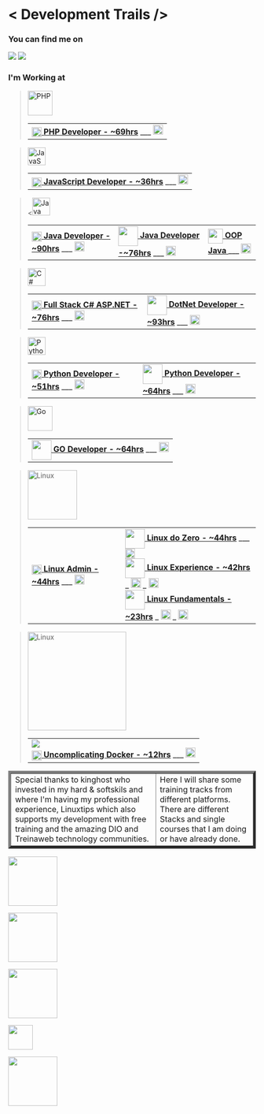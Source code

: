 # < Development Trails />

<!--linkedin-->
### You can find me on 
<a href="https://www.linkedin.com/in/icsalgado/" align="center"><img src="https://img.shields.io/badge/LinkedIn-0077B5?style=for-the-badge&logo=linkedin&logoColor=white" ></a>
<a href="https://www.instagram.com/iuricomi/" align="center"><img src="https://img.shields.io/badge/Instagram-E4405F?style=for-the-badge&logo=instagram&logoColor=white" ></a>

### I'm Working at

<!--PHP-->
> <a href="https://www.php.net/" target="_blank" rel="noreferrer"><img src="https://raw.githubusercontent.com/danielcranney/readme-generator/main/public/icons/skills/php-colored.svg" width="50" height="50" alt="PHP" /></a><table align="center">
        <td>
            <!--TREINAWEB-->
           <a href="https://www.treinaweb.com.br/formacao/desenvolvedor-php"><img src="https://www.treinaweb.com.br/assets/images/favicon-32x32.png" width="20px" align="center"> <b>PHP Developer - ~69hrs</b></a> ___ <a href="https://github.com/icsalgado/tracks/tree/master/TREINAWEB_DevPHP"><img src="https://cdn-icons-png.flaticon.com/512/8481/8481952.png" width="20px"></a> 
        </td>
    </table>

<!--JAVASCRIPT-->
> <a href="https://developer.mozilla.org/en-US/docs/Web/JavaScript" target="_blank" rel="noreferrer"><img src="https://raw.githubusercontent.com/danielcranney/readme-generator/main/public/icons/skills/javascript-colored.svg" width="36" height="36" alt="JavaScript" /></a><table align="center">
        <td>
            <!--TREINAWEB-->
           <a href="https://www.treinaweb.com.br/formacao/desenvolvedor-javascript"><img src="https://www.treinaweb.com.br/assets/images/favicon-32x32.png" width="20px" align="center"> <b>JavaScript Developer - ~36hrs</b></a> ___ <a href="https://github.com/icsalgado/tracks/tree/master/TREINAWEB_DevJavascript"><img src="https://cdn-icons-png.flaticon.com/512/8481/8481952.png" width="20px"></a> 
        </td>
    </table>

<!--JAVA-->
> <<a href="https://www.oracle.com/java/" target="_blank" rel="noreferrer"><img src="https://raw.githubusercontent.com/danielcranney/readme-generator/main/public/icons/skills/java-colored.svg" width="36" height="36" alt="Java" /></a><table align="center">
        <td>
            <!--TREINAWEB-->
           <a href="https://www.treinaweb.com.br/formacao/desenvolvedor-java"><img src="https://www.treinaweb.com.br/assets/images/favicon-32x32.png" width="20px" align="center"> <b>Java Developer - ~90hrs</b></a> ___ <a href="https://github.com/icsalgado/tracks/tree/master/TREINAWEB_DevJava"><img src="https://cdn-icons-png.flaticon.com/512/8481/8481952.png" width="20px"></a> 
        </td>
        <td>
            <!--DIO-->
            <a href="https://www.dio.me/en/catalog?careerId=1b73eec2-c27b-4820-8e79-8238c93a5224"><img src="https://hermes.digitalinnovation.one/assets/diome/logo-full.svg" width="40px" align="center"> <b>Java Developer -~76hrs</b></a> ___ <a href="https://github.com/icsalgado/tracks/tree/master/DIO_FormacaoJavaDeveloper"><img src="https://cdn-icons-png.flaticon.com/512/8481/8481952.png" width="20px"></a>
        </td>
        <td>
            <!--CAPGEMINI START-->
            <a href="https://startcapgemini.com.br/"><img src="https://www.capgemini.com/br-pt/wp-content/themes/capgemini-komposite/assets/images/favicon.ico" width="30px" align="center"> <b>OOP Java </b></a> ___ <a href="https://github.com/icsalgado/tracks/tree/master/CAPGEMINI_Start/LP3"><img src="https://cdn-icons-png.flaticon.com/512/8481/8481952.png" width="20px"></a>
        </td>
    </table>

<!--C# DotNet-->
> <a href="https://docs.microsoft.com/en-us/dotnet/csharp/" target="_blank" rel="noreferrer"><img src="https://raw.githubusercontent.com/danielcranney/readme-generator/main/public/icons/skills/csharp-colored.svg" width="36" height="36" alt="C#" /></a><table align="center">
        <td>
            <!--TREINAWEB-->
           <a href="https://www.treinaweb.com.br/formacao/desenvolvedor-c-e-aspnet-framework-full-stack"><img src="https://www.treinaweb.com.br/assets/images/favicon-32x32.png" width="20px" align="center"> <b>Full Stack C# ASP.NET - ~76hrs</b></a> ___ <a href="https://github.com/icsalgado/tracks/tree/master/TREINAWEB_DevC%23AspNet"><img src="https://cdn-icons-png.flaticon.com/512/8481/8481952.png" width="20px"></a> 
        </td>
        <td>
            <!--DIO-->
            <a href="https://www.dio.me/en/catalog?careerId=1b73eec2-c27b-4820-8e79-8238c93a5224"><img src="https://hermes.digitalinnovation.one/assets/diome/logo-full.svg" width="40px" align="center"> <b>DotNet Developer - ~93hrs</b></a> ___ <a href="https://github.com/icsalgado/tracks/tree/master/DIO_Formacao.NetDeveloper"><img src="https://cdn-icons-png.flaticon.com/512/8481/8481952.png" width="20px"></a>
        </td>
    </table>

<!--PYTHON-->
> <a href="https://www.python.org/" target="_blank" rel="noreferrer"><img src="https://raw.githubusercontent.com/danielcranney/readme-generator/main/public/icons/skills/python-colored.svg" width="36" height="36" alt="Python" /></a><table align="center">
        <td>
            <!--TREINAWEB-->
           <a href="https://www.treinaweb.com.br/formacao/desenvolvedor-python"><img src="https://www.treinaweb.com.br/assets/images/favicon-32x32.png" width="20px" align="center"> <b>Python Developer - ~51hrs</b></a> ___ <a href="https://github.com/icsalgado/tracks/tree/master/TREINAWEB_DevPython"><img src="https://cdn-icons-png.flaticon.com/512/8481/8481952.png" width="20px"></a> 
        </td>
        <td>
            <!--DIO-->
            <a href="https://www.dio.me/en/catalog?careerId=1b73eec2-c27b-4820-8e79-8238c93a5224"><img src="https://hermes.digitalinnovation.one/assets/diome/logo-full.svg" width="40px" align="center"> <b>Python Developer - ~64hrs</b></a> ___ <a href="https://github.com/icsalgado/tracks/tree/master/DIO_FormacaoPythonDeveloper"><img src="https://cdn-icons-png.flaticon.com/512/8481/8481952.png" width="20px"></a>
        </td>
    </table>

<!--GOLANG-->
> <a href="https://go.dev/doc/" target="_blank" rel="noreferrer"><img src="https://raw.githubusercontent.com/danielcranney/readme-generator/main/public/icons/skills/go-colored.svg" width="50" height="50" alt="Go" /></a><table align="center">
        <td>
            <!--DIO-->
            <a href="https://www.dio.me/en/catalog?careerId=1b73eec2-c27b-4820-8e79-8238c93a5224"><img src="https://hermes.digitalinnovation.one/assets/diome/logo-full.svg" width="40px" align="center"> <b>GO Developer - ~64hrs</b></a> ___ <a href="https://github.com/icsalgado/tracks/tree/master/DIO_FormacaoGoDeveloper"><img src="https://cdn-icons-png.flaticon.com/512/8481/8481952.png" width="20px"></a>
        </td>
    </table>

<!--Linux-->
> <img src="https://img.shields.io/badge/Linux-E34F26?style=for-the-badge&logo=linux&logoColor=black" width="100" alt="Linux" /><table align="center">
        <td>
            <!--LINUXTIPS-->
            <a href="https://www.linuxtips.io/course/linux-admin"><img src="https://yt3.googleusercontent.com/y18UK_vKVewxOunJNIIrvRGxk80aojz5yliXDY6HqbzKnTpvpx2Yn9fM95Pej1SalzYPJMLkUKc=s900-c-k-c0x00ffffff-no-rj" width="20px" align="center"> <b>Linux Admin - ~44hrs</b></a> ___ <a href="https://github.com/icsalgado/tracks/tree/master/LINUXTIPS_LinuxAdmin"><img src="https://cdn-icons-png.flaticon.com/512/8481/8481952.png" width="20px"></a>
        </td>
        <td>
            <!--DIO-->
            <a href="https://www.dio.me/en/catalog?search=linux&skill=fa90d9c3-dd68-420a-9fb0-37000b46e811"> <img src="https://hermes.digitalinnovation.one/assets/diome/logo-full.svg" width="40px" align="center"> <b>Linux do Zero - ~44hrs</b></a> ___ <a href="https://github.com/icsalgado/tracks/tree/master/DIO_LinuxDoZero"><img src="https://cdn-icons-png.flaticon.com/512/8481/8481952.png" width="20px"></a>
            <br>
            <a href="https://www.dio.me/en/catalog?search=linux&skill=fa90d9c3-dd68-420a-9fb0-37000b46e811"> <img src="https://hermes.digitalinnovation.one/assets/diome/logo-full.svg" width="40px" align="center"> <b>Linux Experience - ~42hrs</b></a> _ <a href="https://www.dio.me/certificate/68F781C3"><img src="https://cdn-icons-png.flaticon.com/512/1064/1064671.png" width="20px"></a> _ <a href="https://github.com/icsalgado/tracks/tree/master/DIO_LinuxExperience"><img src="https://cdn-icons-png.flaticon.com/512/8481/8481952.png" width="20px"></a>
            <br>
            <a href="https://www.dio.me/en/catalog?search=linux&skill=fa90d9c3-dd68-420a-9fb0-37000b46e811"> <img src="https://hermes.digitalinnovation.one/assets/diome/logo-full.svg" width="40px" align="center"> <b>Linux Fundamentals - ~23hrs</b></a> _ <a href="https://www.dio.me/certificate/ECCEC4B9"><img src="https://cdn-icons-png.flaticon.com/512/1064/1064671.png" width="20px"></a> _ <a href="https://github.com/icsalgado/tracks/tree/master/DIO_LinuxFundamentals"><img src="https://cdn-icons-png.flaticon.com/512/8481/8481952.png" width="20px"></a>
        </td>
    </table>

<!--DEVOPS-->
> <img src="https://img.shields.io/badge/DEVOPS-SRE--CLOUD--SECURITY-GREEN" width="200" alt="Linux" /><table align="center">
        <td>
            <!--LINUXTIPS-->
            <img src="https://img.shields.io/badge/Docker-2496ED?style=for-the-badge&logo=docker&logoColor=white" align="center">
            <br>
            <a href="https://www.linuxtips.io/course/descomplicando-o-docker"><img src="https://yt3.googleusercontent.com/y18UK_vKVewxOunJNIIrvRGxk80aojz5yliXDY6HqbzKnTpvpx2Yn9fM95Pej1SalzYPJMLkUKc=s900-c-k-c0x00ffffff-no-rj" width="20px" align="center"> <b>Uncomplicating Docker - ~12hrs</b></a> ___ <a href="https://github.com/icsalgado/tracks/tree/master/LINUXTIPS_DescomplicandoDocker"><img src="https://cdn-icons-png.flaticon.com/512/8481/8481952.png" width="20px"></a>
        </td>
    </table>

<table border="5px">
    <td>
        Special thanks to kinghost who invested in my hard & softskils and where I'm having my professional experience, Linuxtips which also supports my development with free training and the amazing DIO and Treinaweb technology communities.
    </td>
    <td>
        Here I will share some training tracks from different platforms. There are different Stacks and single courses that I am doing or have already done.
    </td>
</table>

<a href="https://king.host/"><img src="https://upload.wikimedia.org/wikipedia/commons/thumb/e/e1/KingHost-logo.svg/512px-KingHost-logo.svg.png" width="100px" align="center"></a>


<a href="https://www.linuxtips.io/home"><img src="https://lwfiles.mycourse.app/633c72fac8c963ec854a3950-public/4bd40f95b2194780fb1fcc79b4aea790.png" width="100px" align="center"></a>

<a href="https://www.treinaweb.com.br/"><img src="https://www.treinaweb.com.br/assets/images/treinaweb-logo@2x.webp" width="100px" align="center"></a>

<a href="https://www.dio.me/sign-in"><img src="https://hermes.digitalinnovation.one/assets/diome/logo-full.svg" width="50px" align="center"></a>

<a href="http://capgeminischool.brazilsouth.cloudapp.azure.com/login/"><img src="https://www.capgemini.com/br-pt/wp-content/themes/capgemini-komposite/assets/images/logo.svg" width="100px" align="center"></a>